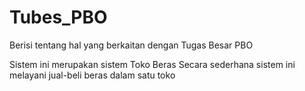 # Tubes_PBO
Berisi tentang hal yang berkaitan dengan Tugas Besar PBO 

Sistem ini merupakan sistem Toko Beras 
Secara sederhana sistem ini melayani jual-beli beras dalam satu toko

